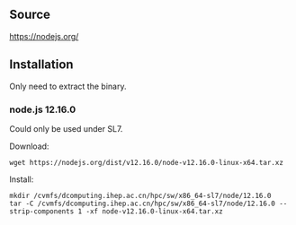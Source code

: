 ## Source

<https://nodejs.org/>


## Installation

Only need to extract the binary.

### node.js 12.16.0

Could only be used under SL7.

Download:

```
wget https://nodejs.org/dist/v12.16.0/node-v12.16.0-linux-x64.tar.xz
```

Install:

```
mkdir /cvmfs/dcomputing.ihep.ac.cn/hpc/sw/x86_64-sl7/node/12.16.0
tar -C /cvmfs/dcomputing.ihep.ac.cn/hpc/sw/x86_64-sl7/node/12.16.0 --strip-components 1 -xf node-v12.16.0-linux-x64.tar.xz
```
